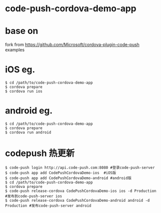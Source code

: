 # code-push-cordova-demo-app

# base on

fork from https://github.com/Microsoft/cordova-plugin-code-push examples

# iOS eg.

```shell
$ cd /path/to/code-push-cordova-demo-app
$ cordova prepare
$ cordova run ios
```

# android eg.

```shell
$ cd /path/to/code-push-cordova-demo-app
$ cordova prepare
$ cordova run android
```

# codepush 热更新

```shell
$ code-push login http://api.code-push.com:8080 #登录code-push-server
$ code-push app add CodePushCordovaDemo-ios  #iOS版
$ code-push app add CodePushCordovaDemo-android #android版
$ cd /path/to/code-push-cordova-demo-app
$ cordova prepare
$ code-push release-cordova CodePushCordovaDemo-ios ios -d Production #发布到code-push-server ios
$ code-push release-cordova CodePushCordovaDemo-android android -d Production #发布code-push-server android
```
